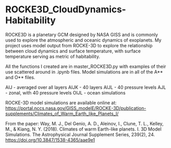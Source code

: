 # ROCKE3D_CloudDynamics-Habitability
ROCKE3D is a planetary GCM designed by NASA GISS and is commonly used to explore the atmospheric and oceanic dynamics of exoplanets. My project uses model output from ROCKE-3D to explore the relationship between cloud dynamics and surface temperature, with surface temperature serving as metric of habitability.

All the functions I created are in master_ROCKE3D.py with examples of their use scattered around in .ipynb files. Model simulations are in all of the A** and O** files.

AIJ - averaged over all layers
AIJK - 40 layers
AIJL - 40 pressure levels
AJL - zonal, with 40 pressure levels
OIJL - ocean simulations

ROCKE-3D model simulations are available online at:
https://portal.nccs.nasa.gov/GISS_modelE/ROCKE-3D/publication-supplements/Climates_of_Warm_Earth_like_Planets_I/

From the paper:
Way, M. J., Del Genio, A. D., Aleinov, I., Clune, T. L., Kelley, M., &amp; Kiang, N. Y. (2018). Climates of warm Earth-like planets. I. 3D Model Simulations. The Astrophysical Journal Supplement Series, 239(2), 24. https://doi.org/10.3847/1538-4365/aae9e1 
